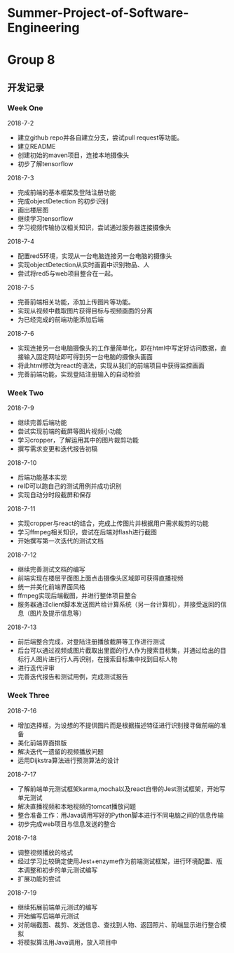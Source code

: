 # Summer-Project-of-Software-Engineering
# Group 8
## 开发记录
### Week One
2018-7-2
- 建立github repo并各自建立分支，尝试pull request等功能。
- 建立README
- 创建初始的maven项目，连接本地摄像头
- 初步了解tensorflow

2018-7-3
- 完成前端的基本框架及登陆注册功能
- 完成objectDetection 的初步识别
- 画出楼层图
- 继续学习tensorflow
- 学习视频传输协议相关知识，尝试通过服务器连接摄像头

2018-7-4
- 配置red5环境，实现从一台电脑连接另一台电脑的摄像头
- 实现objectDetection从实时画面中识别物品、人
- 尝试将red5与web项目整合在一起。

2018-7-5
- 完善前端相关功能，添加上传图片等功能。
- 实现从视频中截取图片获得目标与视频画面的分离
- 为已经完成的前端功能添加后端

2018-7-6
- 实现连接另一台电脑摄像头的工作量简单化，即在html中写定好访问数据，直接输入固定网址即可得到另一台电脑的摄像头画面
- 将此html修改为react的语法，实现从我们的前端项目中获得监控画面
- 完善前端功能，实现登陆注册输入的自动检验

### Week Two
2018-7-9
- 继续完善后端功能
- 尝试实现前端的截屏等图片视频小功能
- 学习cropper，了解运用其中的图片裁剪功能
- 撰写需求变更和迭代报告初稿

2018-7-10
- 后端功能基本实现
- reID可以跑自己的测试用例并成功识别
- 实现自动分时段截屏和保存

2018-7-11
- 实现cropper与react的结合，完成上传图片并根据用户需求裁剪的功能
- 学习ffmpeg相关知识，尝试在后端对flash进行截图
- 开始撰写第一次迭代的测试文档

2018-7-12
- 继续完善测试文档的编写
- 前端实现在楼层平面图上面点击摄像头区域即可获得直播视频
- 统一并美化前端界面风格
- ffmpeg实现后端截图，并进行整体项目整合
- 服务器通过client脚本发送图片给计算系统（另一台计算机），并接受返回的信息（图片及提示信息等）

2018-7-13
- 前后端整合完成，对登陆注册播放截屏等工作进行测试
- 后台可以通过视频或图片截取出里面的行人作为搜索目标集，并通过给出的目标行人图片进行行人再识别，在搜索目标集中找到目标人物
- 进行迭代评审
- 完善迭代报告和测试用例，完成测试报告

### Week Three
2018-7-16
- 增加选择框，为设想的不提供图片而是根据描述特征进行识别搜寻做前端的准备
- 美化前端界面排版
- 解决迭代一遗留的视频播放问题
- 运用Dijkstra算法进行预测算法的设计

2018-7-17
- 了解前端单元测试框架karma,mocha以及react自带的Jest测试框架，开始写单元测试
- 解决直播视频和本地视频的tomcat播放问题
- 整合准备工作：用Java调用写好的Python脚本进行不同电脑之间的信息传输
- 初步完成web项目与信息发送的整合

2018-7-18
- 调整视频播放的格式
- 经过学习比较确定使用Jest+enzyme作为前端测试框架，进行环境配置、版本调整和初步的单元测试编写
- 扩展功能的尝试

2018-7-19
- 继续拓展前端单元测试的编写
- 开始编写后端单元测试
- 对前端截图、裁剪、发送信息、查找到人物、返回照片、前端显示进行整合模拟
- 将模拟算法用Java调用，放入项目中

